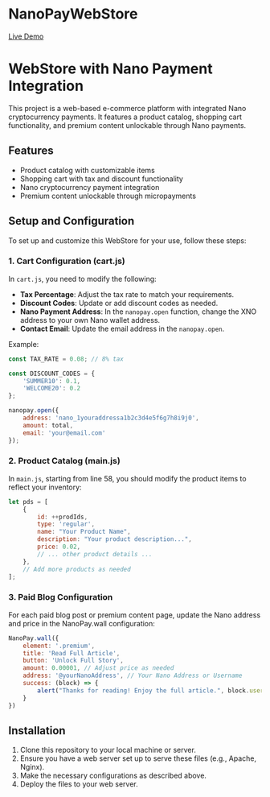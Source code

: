 # NanoPayWebStore

[Live Demo](https://mnpezz.github.io/NanoPayWebStore/)

# WebStore with Nano Payment Integration

This project is a web-based e-commerce platform with integrated Nano cryptocurrency payments. It features a product catalog, shopping cart functionality, and premium content unlockable through Nano payments.

## Features

- Product catalog with customizable items
- Shopping cart with tax and discount functionality
- Nano cryptocurrency payment integration
- Premium content unlockable through micropayments

## Setup and Configuration

To set up and customize this WebStore for your use, follow these steps:

### 1. Cart Configuration (cart.js)

In `cart.js`, you need to modify the following:

- **Tax Percentage**: Adjust the tax rate to match your requirements.
- **Discount Codes**: Update or add discount codes as needed.
- **Nano Payment Address**: In the `nanopay.open` function, change the XNO address to your own Nano wallet address.
- **Contact Email**: Update the email address in the `nanopay.open`.

Example:
```javascript
const TAX_RATE = 0.08; // 8% tax

const DISCOUNT_CODES = {
    'SUMMER10': 0.1,
    'WELCOME20': 0.2
};

nanopay.open({
    address: 'nano_1youraddressa1b2c3d4e5f6g7h8i9j0',
    amount: total,
    email: 'your@email.com'
});
```

### 2. Product Catalog (main.js)

In `main.js`, starting from line 58, you should modify the product items to reflect your inventory:

```javascript
let pds = [
    {
        id: ++prodIds,
        type: 'regular',
        name: "Your Product Name",
        description: "Your product description...",
        price: 0.02,
        // ... other product details ...
    },
    // Add more products as needed
];
```

### 3. Paid Blog Configuration

For each paid blog post or premium content page, update the Nano address and price in the NanoPay.wall configuration:

```javascript
NanoPay.wall({ 
    element: '.premium',
    title: 'Read Full Article',
    button: 'Unlock Full Story', 
    amount: 0.00001, // Adjust price as needed
    address: '@yourNanoAddress', // Your Nano Address or Username
    success: (block) => {
        alert("Thanks for reading! Enjoy the full article.", block.username || block.address)
    }
})
```

## Installation

1. Clone this repository to your local machine or server.
2. Ensure you have a web server set up to serve these files (e.g., Apache, Nginx).
3. Make the necessary configurations as described above.
4. Deploy the files to your web server.
